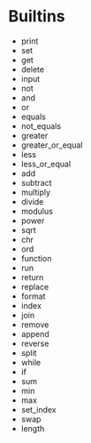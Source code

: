 # Builtins
- print
- set
- get
- delete
- input
- not
- and
- or
- equals
- not_equals
- greater
- greater_or_equal
- less
- less_or_equal
- add
- subtract
- multiply
- divide
- modulus
- power
- sqrt
- chr
- ord
- function
- run
- return
- replace
- format
- index
- join
- remove
- append
- reverse
- split
- while
- if
- sum
- min
- max
- set_index
- swap
- length